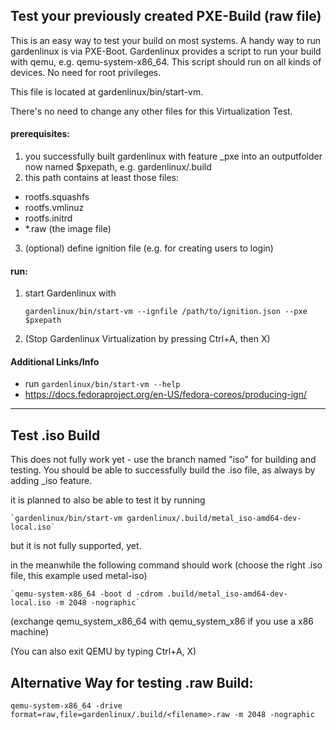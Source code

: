 ## Test your previously created PXE-Build (raw file)

This is an easy way to test your build on most systems. A handy way to run gardenlinux is via PXE-Boot. Gardenlinux provides a script to run your build with qemu, e.g. qemu-system-x86_64. 
This script should run on all kinds of devices. No need for root privileges.

This file is located at gardenlinux/bin/start-vm.

There's no need to change any other files for this Virtualization Test.

#### prerequisites:

1. you successfully built gardenlinux with feature _pxe into an outputfolder now named $pxepath, e.g. gardenlinux/.build
2. this path contains at least those files: 
- rootfs.squashfs
- rootfs.vmlinuz
- rootfs.initrd
- *.raw (the image file)
3. (optional) define ignition file (e.g. for creating users to login)

#### run:

1. start Gardenlinux with

	`gardenlinux/bin/start-vm --ignfile /path/to/ignition.json --pxe $pxepath`

2. (Stop Gardenlinux Virtualization by pressing Ctrl+A, then X)


#### Additional Links/Info
- run `gardenlinux/bin/start-vm --help`
- https://docs.fedoraproject.org/en-US/fedora-coreos/producing-ign/

---
## Test .iso Build
This does not fully work yet - use the branch named "iso" for building and testing.
You should be able to successfully build the .iso file, as always by adding _iso feature.

it is planned to also be able to test it by running

	`gardenlinux/bin/start-vm gardenlinux/.build/metal_iso-amd64-dev-local.iso`

but it is not fully supported, yet.

in the meanwhile the following command should work (choose the right .iso file, this example used metal-iso)

	`qemu-system-x86_64 -boot d -cdrom .build/metal_iso-amd64-dev-local.iso -m 2048 -nographic`

(exchange qemu_system_x86_64 with qemu_system_x86 if you use a x86 machine)

(You can also exit QEMU by typing Ctrl+A, X)

## Alternative Way for testing .raw Build:

	qemu-system-x86_64 -drive format=raw,file=gardenlinux/.build/<filename>.raw -m 2048 -nographic
